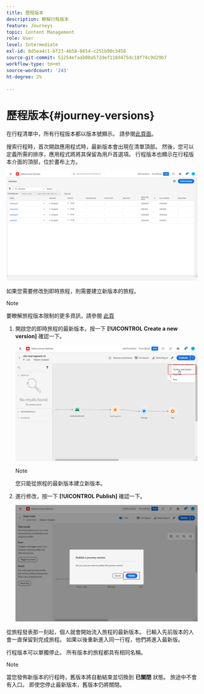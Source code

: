```yaml
---
title: 歷程版本
description: 瞭解行程版本
feature: Journeys
topic: Content Management
role: User
level: Intermediate
exl-id: 8d5ea4c1-bf23-4b58-8654-c251b90c3458
source-git-commit: 51254efaab08a572def118d475dc18f74c9d29b7
workflow-type: tm+mt
source-wordcount: '243'
ht-degree: 2%

---
```


# 歷程版本{#journey-versions}

在行程清單中，所有行程版本都以版本號顯示。 請參閱[此頁面](../building-journeys/using-the-journey-designer.md)。

搜索行程時，首次開啟應用程式時，最新版本會出現在清單頂部。 然後，您可以定義所需的排序，應用程式將將其保留為用戶首選項。 行程版本也顯示在行程版本介面的頂部，位於畫布上方。

![](../assets/journeyversions1.png)

如果您需要修改到即時旅程，則需要建立新版本的旅程。

>[!NOTE]
>
>要瞭解旅程版本限制的更多資訊，請參閱 [此頁](../start/limitations.md#journey-versions-limitations)

1. 開啟您的即時旅程的最新版本，按一下 **[!UICONTROL Create a new version]** 確認一下。

   ![](../assets/journeyversions2.png)

   >[!NOTE]
   >
   >您只能從旅程的最新版本建立新版本。

1. 進行修改，按一下 **[!UICONTROL Publish]** 確認一下。

   ![](../assets/journeyversions3.png)

從旅程發表那一刻起，個人就會開始流入旅程的最新版本。 已輸入先前版本的人會一直保留到完成旅程。 如果以後重新進入同一行程，他們將進入最新版。

行程版本可以單獨停止。 所有版本的旅程都具有相同名稱。

>[!NOTE]
>
>當您發佈新版本的行程時，舊版本將自動結束並切換到 **已關閉** 狀態。 旅途中不會有入口。 即使您停止最新版本，舊版本仍將關閉。
